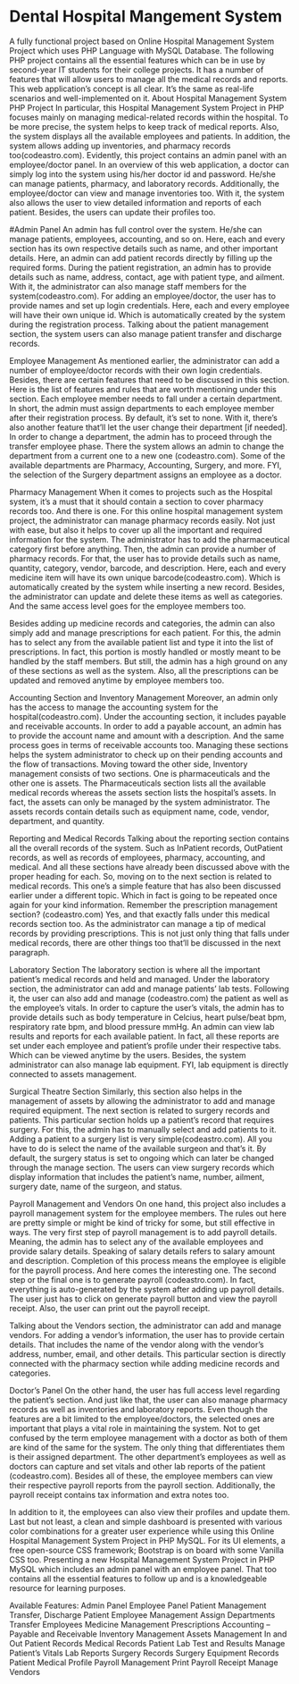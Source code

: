 # Dental Hospital Mangement System
 A fully functional project based on Online Hospital Management System Project which uses PHP Language with MySQL Database. The following PHP project contains all the essential features which can be in use by second-year IT students for their college projects. It has a number of features that will allow users to manage all the medical records and reports. This web application’s concept is all clear. It’s the same as real-life scenarios and well-implemented on it.
About Hospital Management System PHP Project
In particular, this Hospital Management System Project in PHP focuses mainly on managing medical-related records within the hospital. To be more precise, the system helps to keep track of medical reports. Also, the system displays all the available employees and patients. In addition, the system allows adding up inventories, and pharmacy records too(codeastro.com). Evidently, this project contains an admin panel with an employee/doctor panel. In an overview of this web application, a doctor can simply log into the system using his/her doctor id and password. He/she can manage patients, pharmacy, and laboratory records. Additionally, the employee/doctor can view and manage inventories too. With it, the system also allows the user to view detailed information and reports of each patient. Besides, the users can update their profiles too.

#Admin Panel
An admin has full control over the system. He/she can manage patients, employees, accounting, and so on. Here, each and every section has its own respective details such as name, and other important details. Here, an admin can add patient records directly by filling up the required forms. During the patient registration, an admin has to provide details such as name, address, contact, age with patient type, and ailment. With it, the administrator can also manage staff members for the system(codeastro.com). For adding an employee/doctor, the user has to provide names and set up login credentials. Here, each and every employee will have their own unique id. Which is automatically created by the system during the registration process. Talking about the patient management section, the system users can also manage patient transfer and discharge records.

Employee Management
As mentioned earlier, the administrator can add a number of employee/doctor records with their own login credentials. Besides, there are certain features that need to be discussed in this section. Here is the list of features and rules that are worth mentioning under this section. Each employee member needs to fall under a certain department. In short, the admin must assign departments to each employee member after their registration process. By default, it’s set to none. With it, there’s also another feature that’ll let the user change their department [if needed]. In order to change a department, the admin has to proceed through the transfer employee phase. There the system allows an admin to change the department from a current one to a new one (codeastro.com). Some of the available departments are Pharmacy, Accounting, Surgery, and more. FYI, the selection of the Surgery department assigns an employee as a doctor.

Pharmacy Management
When it comes to projects such as the Hospital system, it’s a must that it should contain a section to cover pharmacy records too. And there is one. For this online hospital management system project, the administrator can manage pharmacy records easily. Not just with ease, but also it helps to cover up all the important and required information for the system. The administrator has to add the pharmaceutical category first before anything. Then, the admin can provide a number of pharmacy records. For that, the user has to provide details such as name, quantity, category, vendor, barcode, and description. Here, each and every medicine item will have its own unique barcode(codeastro.com). Which is automatically created by the system while inserting a new record. Besides, the administrator can update and delete these items as well as categories. And the same access level goes for the employee members too.

Besides adding up medicine records and categories, the admin can also simply add and manage prescriptions for each patient. For this, the admin has to select any from the available patient list and type it into the list of prescriptions. In fact, this portion is mostly handled or mostly meant to be handled by the staff members. But still, the admin has a high ground on any of these sections as well as the system. Also, all the prescriptions can be updated and removed anytime by employee members too.

Accounting Section and Inventory Management
Moreover, an admin only has the access to manage the accounting system for the hospital(codeastro.com). Under the accounting section, it includes payable and receivable accounts. In order to add a payable account, an admin has to provide the account name and amount with a description. And the same process goes in terms of receivable accounts too. Managing these sections helps the system administrator to check up on their pending accounts and the flow of transactions. Moving toward the other side, Inventory management consists of two sections. One is pharmaceuticals and the other one is assets. The Pharmaceuticals section lists all the available medical records whereas the assets section lists the hospital’s assets. In fact, the assets can only be managed by the system administrator. The assets records contain details such as equipment name, code, vendor, department, and quantity.

Reporting and Medical Records
Talking about the reporting section contains all the overall records of the system. Such as InPatient records, OutPatient records, as well as records of employees, pharmacy, accounting, and medical. And all these sections have already been discussed above with the proper heading for each. So, moving on to the next section is related to medical records. This one’s a simple feature that has also been discussed earlier under a different topic. Which in fact is going to be repeated once again for your kind information. Remember the prescription management section? (codeastro.com) Yes, and that exactly falls under this medical records section too. As the administrator can manage a tip of medical records by providing prescriptions. This is not just only thing that falls under medical records, there are other things too that’ll be discussed in the next paragraph.

Laboratory Section
The laboratory section is where all the important patient’s medical records and held and managed. Under the laboratory section, the administrator can add and manage patients’ lab tests. Following it, the user can also add and manage (codeastro.com) the patient as well as the employee’s vitals. In order to capture the user’s vitals, the admin has to provide details such as body temperature in Celcius, heart pulse/beat bpm, respiratory rate bpm, and blood pressure mmHg. An admin can view lab results and reports for each available patient. In fact, all these reports are set under each employee and patient’s profile under their respective tabs. Which can be viewed anytime by the users. Besides, the system administrator can also manage lab equipment. FYI, lab equipment is directly connected to assets management.

Surgical Theatre Section
Similarly, this section also helps in the management of assets by allowing the administrator to add and manage required equipment. The next section is related to surgery records and patients. This particular section holds up a patient’s record that requires surgery. For this, the admin has to manually select and add patients to it. Adding a patient to a surgery list is very simple(codeastro.com). All you have to do is select the name of the available surgeon and that’s it. By default, the surgery status is set to ongoing which can later be changed through the manage section. The users can view surgery records which display information that includes the patient’s name, number, ailment, surgery date, name of the surgeon, and status.

Payroll Management and Vendors
On one hand, this project also includes a payroll management system for the employee members. The rules out here are pretty simple or might be kind of tricky for some, but still effective in ways. The very first step of payroll management is to add payroll details. Meaning, the admin has to select any of the available employees and provide salary details. Speaking of salary details refers to salary amount and description. Completion of this process means the employee is eligible for the payroll process. And here comes the interesting one. The second step or the final one is to generate payroll (codeastro.com). In fact, everything is auto-generated by the system after adding up payroll details. The user just has to click on generate payroll button and view the payroll receipt. Also, the user can print out the payroll receipt.

Talking about the Vendors section, the administrator can add and manage vendors. For adding a vendor’s information, the user has to provide certain details. That includes the name of the vendor along with the vendor’s address, number, email, and other details. This particular section is directly connected with the pharmacy section while adding medicine records and categories.

Doctor’s Panel
On the other hand, the user has full access level regarding the patient’s section. And just like that, the user can also manage pharmacy records as well as inventories and laboratory reports. Even though the features are a bit limited to the employee/doctors, the selected ones are important that plays a vital role in maintaining the system. Not to get confused by the term employee management with a doctor as both of them are kind of the same for the system. The only thing that differentiates them is their assigned department. The other department’s employees as well as doctors can capture and set vitals and other lab reports of the patient (codeastro.com). Besides all of these, the employee members can view their respective payroll reports from the payroll section. Additionally, the payroll receipt contains tax information and extra notes too.

In addition to it, the employees can also view their profiles and update them. Last but not least, a clean and simple dashboard is presented with various color combinations for a greater user experience while using this Online Hospital Management System Project in PHP MySQL. For its UI elements, a free open-source CSS framework; Bootstrap is on board with some Vanilla CSS too. Presenting a new Hospital Management System Project in PHP MySQL which includes an admin panel with an employee panel. That too contains all the essential features to follow up and is a knowledgeable resource for learning purposes.

Available Features:
Admin Panel
Employee Panel
Patient Management
Transfer, Discharge Patient
Employee Management
Assign Departments
Transfer Employees
Medicine Management
Prescriptions
Accounting – Payable and Receivable
Inventory Management
Assets Management
In and Out Patient Records
Medical Records
Patient Lab Test and Results
Manage Patient’s Vitals
Lab Reports
Surgery Records
Surgery Equipment Records
Patient Medical Profile
Payroll Management
Print Payroll Receipt
Manage Vendors
